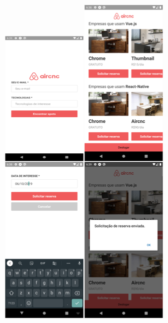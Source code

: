 <p align="center">
    <img src="https://github.com/isaacmirandacampos/aircnc/blob/master/telas-mobile/01-login.png" width="250" height="400" title="hover text">
    <img src="https://github.com/isaacmirandacampos/aircnc/blob/master/telas-mobile/02-list.png" width="250" title="hover text">
    <img src="https://github.com/isaacmirandacampos/aircnc/blob/master/telas-mobile/03-reserva.png" width="250" title="hover text">
    <img src="https://github.com/isaacmirandacampos/aircnc/blob/master/telas-mobile/04-mensagem.png" width="250" title="hover text">
</p>